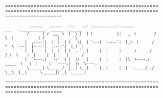 ================================================================================================================================

               ______   ______   .__   __. .___________..______          ___   .___________.  ______ .______      
              /      | /  __  \  |  \ |  | |           ||   _  \        /   \  |           | /      ||   _  \     
             |  ,----'|  |  |  | |   \|  | `---|  |----`|  |_)  |      /  ^  \ `---|  |----`|  ,----'|  |_)  |    
             |  |     |  |  |  | |  . `  |     |  |     |      /      /  /_\  \    |  |     |  |     |      /     
             |  `----.|  `--'  | |  |\   |     |  |     |  |\  \----./  _____  \   |  |     |  `----.|  |\  \----.
              \______| \______/  |__| \__|     |__|     | _| `._____/__/     \__\  |__|      \______|| _| `._____|

================================================================================================================================